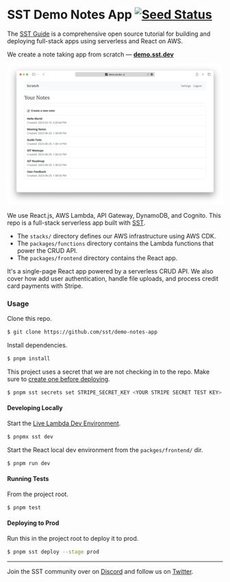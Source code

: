 # SST Demo Notes App [![Seed Status](https://api.seed.run/serverless-stack/demo-notes-app/stages/prod/build_badge)](https://console.seed.run/serverless-stack/demo-notes-app)

The [SST Guide](https://sst.dev/guide) is a comprehensive open source tutorial for building and deploying full-stack apps using serverless and React on AWS.

We create a note taking app from scratch — [**demo.sst.dev**](https://demo.sst.dev)

![Demo App](screenshot.png)

We use React.js, AWS Lambda, API Gateway, DynamoDB, and Cognito. This repo is a full-stack serverless app built with [SST](https://github.com/sst/sst).

- The `stacks/` directory defines our AWS infrastructure using AWS CDK.
- The `packages/functions` directory contains the Lambda functions that power the CRUD API.
- The `packages/frontend` directory contains the React app.

It's a single-page React app powered by a serverless CRUD API. We also cover how add user authentication, handle file uploads, and process credit card payments with Stripe.

### Usage

Clone this repo.

```bash
$ git clone https://github.com/sst/demo-notes-app
```

Install dependencies.

```bash
$ pnpm install
```

This project uses a secret that we are not checking in to the repo. Make sure to [create one before deploying](https://sst.dev/chapters/handling-secrets-in-sst.html).

```bash
$ pnpm sst secrets set STRIPE_SECRET_KEY <YOUR STRIPE SECRET TEST KEY>
```

#### Developing Locally

Start the [Live Lambda Dev Environment](https://docs.sst.dev/live-lambda-development).

```bash
$ pnpmx sst dev
```

Start the React local dev environment from the `packges/frontend/` dir.

```bash
$ pnpm run dev
```

#### Running Tests

From the project root.

```bash
$ pnpm test
```

#### Deploying to Prod

Run this in the project root to deploy it to prod.

```bash
$ pnpm sst deploy --stage prod
```

---

Join the SST community over on [Discord](https://discord.gg/sst) and follow us on [Twitter](https://twitter.com/SST_dev).
